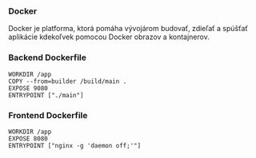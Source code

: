 ### Docker
Docker je platforma, ktorá pomáha vývojárom budovať, zdieľať a spúšťať aplikácie kdekoľvek pomocou Docker obrazov a kontajnerov.

### Backend Dockerfile
```
WORKDIR /app
COPY --from=builder /build/main .
EXPOSE 9080
ENTRYPOINT ["./main"]
```
### Frontend Dockerfile
```
WORKDIR /app
EXPOSE 8080
ENTRYPOINT ["nginx -g 'daemon off;'"]
```